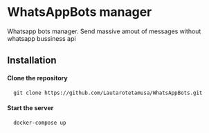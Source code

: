 # WhatsAppBots manager

Whatsapp bots manager. Send massive amout of messages without whatsapp bussiness api


## Installation

#### Clone the repository
```
  git clone https://github.com/Lautarotetamusa/WhatsAppBots.git
```

#### Start the server
```
  docker-compose up
```
